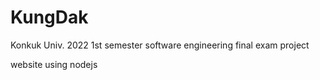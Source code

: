 # KungDak
Konkuk Univ. 2022 1st semester software engineering final exam project

website using nodejs
